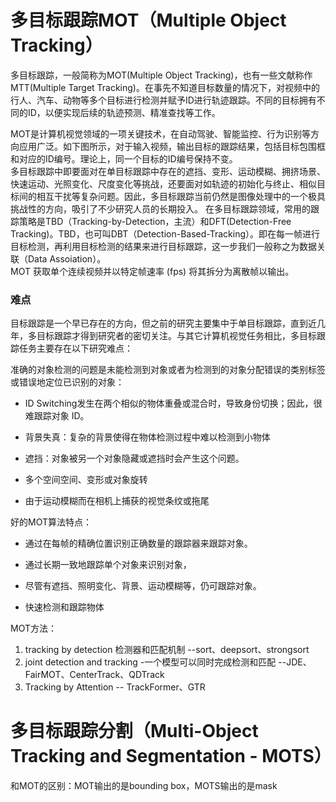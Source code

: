 # 多目标跟踪MOT（Multiple Object Tracking）
  多目标跟踪，一般简称为MOT(Multiple Object Tracking)，也有一些文献称作MTT(Multiple Target Tracking)。在事先不知道目标数量的情况下，对视频中的行人、汽车、动物等多个目标进行检测并赋予ID进行轨迹跟踪。不同的目标拥有不同的ID，以便实现后续的轨迹预测、精准查找等工作。

  MOT是计算机视觉领域的一项关键技术，在自动驾驶、智能监控、行为识别等方向应用广泛。如下图所示，对于输入视频，输出目标的跟踪结果，包括目标包围框和对应的ID编号。理论上，同一个目标的ID编号保持不变。  
  多目标跟踪中即要面对在单目标跟踪中存在的遮挡、变形、运动模糊、拥挤场景、快速运动、光照变化、尺度变化等挑战，还要面对如轨迹的初始化与终止、相似目标间的相互干扰等复杂问题。因此，多目标跟踪当前仍然是图像处理中的一个极具挑战性的方向，吸引了不少研究人员的长期投入。
  在多目标跟踪领域，常用的跟踪策略是TBD（Tracking-by-Detection，主流）和DFT(Detection-Free Tracking)。TBD，也可叫DBT（Detection-Based-Tracking）。即在每一帧进行目标检测，再利用目标检测的结果来进行目标跟踪，这一步我们一般称之为数据关联（Data Assoiation）。  
  MOT 获取单个连续视频并以特定帧速率 (fps) 将其拆分为离散帧以输出。

### 难点
目标跟踪是一个早已存在的方向，但之前的研究主要集中于单目标跟踪，直到近几年，多目标跟踪才得到研究者的密切关注。与其它计算机视觉任务相比，多目标跟踪任务主要存在以下研究难点：

准确的对象检测的问题是未能检测到对象或者为检测到的对象分配错误的类别标签或错误地定位已识别的对象：

* ID Switching发生在两个相似的物体重叠或混合时，导致身份切换；因此，很难跟踪对象 ID。

* 背景失真：复杂的背景使得在物体检测过程中难以检测到小物体

* 遮挡：对象被另一个对象隐藏或遮挡时会产生这个问题。

* 多个空间空间、变形或对象旋转

* 由于运动模糊而在相机上捕获的视觉条纹或拖尾

好的MOT算法特点：
* 通过在每帧的精确位置识别正确数量的跟踪器来跟踪对象。

* 通过长期一致地跟踪单个对象来识别对象，

* 尽管有遮挡、照明变化、背景、运动模糊等，仍可跟踪对象。

* 快速检测和跟踪物体


MOT方法：
1. tracking by detection 检测器和匹配机制 --sort、deepsort、strongsort
2. joint detection and tracking -一个模型可以同时完成检测和匹配 --JDE、FairMOT、CenterTrack、QDTrack
3. Tracking by Attention -- TrackFormer、GTR


# 多目标跟踪分割（Multi-Object Tracking and Segmentation - MOTS）
  和MOT的区别：MOT输出的是bounding box，MOTS输出的是mask